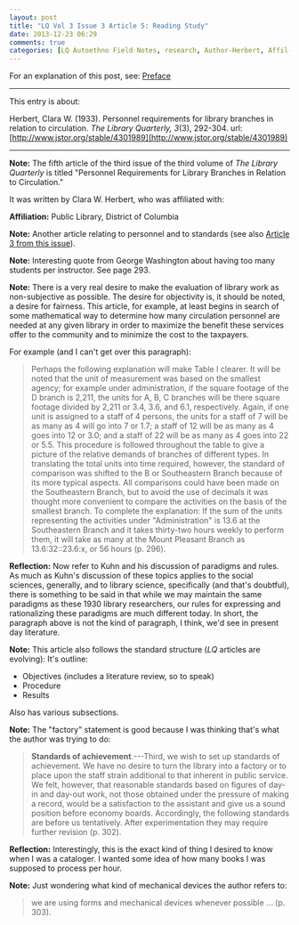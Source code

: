 ```yaml
---
layout: post
title: "LQ Vol 3 Issue 3 Article 5: Reading Study"
date: 2013-12-23 06:29
comments: true
categories: [LQ Autoethno Field Notes, research, Author-Herbert, Affil-Public Library District of Columbia]
---
```


For an explanation of this post, see:
[Preface](/blog/2013/08/14/lq-autoethnography-research-journal-preface/)

---

This entry is about:

Herbert, Clara W. (1933). Personnel requirements for
library branches in relation to circulation. *The
Library Quarterly, 3*(3), 292-304.
url:[http://www.jstor.org/stable/4301989](http://www.jstor.org/stable/4301989)

---

**Note:** The fifth article of the third issue of the
third volume of *The Library Quarterly* is titled
"Personnel Requirements for Library Branches in Relation
to Circulation."

It was written by Clara W. Herbert, who was affiliated
with:

**Affiliation:** Public Library, District of Columbia

**Note:** Another article relating to personnel and to
standards (see also [Article 3 from this
issue][1]).

[1]: /blog/2013/12/16/lq-vol-3-issue-3-article-3-reading-study/

**Note:** Interesting quote from George Washington about
having too many students per instructor. See page 293.

**Note:** There is a very real desire to make the
evaluation of library work as non-subjective as
possible. The desire for objectivity is, it should be
noted, a desire for fairness. This article, for example,
at least begins in search of some mathematical way to
determine how many circulation personnel are needed at
any given library in order to maximize the benefit these
services offer to the community and to minimize the cost
to the taxpayers.

For example (and I can't get over this paragraph):

> Perhaps the following explanation will make Table I
> clearer. It will be noted that the unit of measurement
> was based on the smallest agency; for example under
> administration, if the square footage of the D branch
> is 2,211, the units for A, B, C branches will be there
> square footage divided by 2,211 or 3.4, 3.6, and 6.1,
> respectively. Again, if one unit is assigned to a
> staff of 4 persons, the units for a staff of 7 will be
> as many as 4 will go into 7 or 1.7; a staff of 12 will
> be as many as 4 goes into 12 or 3.0; and a staff of 22
> will be as many as 4 goes into 22 or 5.5. This
> procedure is followed throughout the table to give a
> picture of the relative demands of branches of
> different types. In translating the total units into
> time required, however, the standard of comparison was
> shifted to the B or Southeastern Branch because of its
> more typical aspects. All comparisons could have been
> made on the Southeastern Branch, but to avoid the use
> of decimals it was thought more convenient to compare
> the activities on the basis of the smallest branch. To
> complete the explanation: If the sum of the units
> representing the activities under "Administration" is
> 13.6 at the Southeastern Branch and it takes
> thirty-two hours weekly to perform them, it will take
> as many at the Mount Pleasant Branch as
> 13.6:32::23.6:x, or 56 hours (p. 296).

**Reflection:** Now refer to Kuhn and his discussion of
paradigms and rules. As much as Kuhn's discussion of
these topics applies to the social sciences, generally,
and to library science, specifically (and that's
doubtful), there is something to be said in that while
we may maintain the same paradigms as these 1930 library
researchers, our rules for expressing and rationalizing
these paradigms are much different today. In short, the
paragraph above is not the kind of paragraph, I think,
we'd see in present day literature.

**Note:** This article also follows the standard
structure (*LQ* articles are evolving): It's outline:

- Objectives (includes a literature review, so to speak)
- Procedure
- Results

Also has various subsections.

**Note:** The "factory" statement is good because I was
thinking that's what the author was trying to do:

> **Standards of achievement**.---Third, we wish to set
> up standards of achievement. We have no desire to turn
> the library into a factory or to place upon the staff
> strain additional to that inherent in public service.
> We felt, however, that reasonable standards based on
> figures of day-in and day-out work, not those
> obtained under the pressure of making a record, would
> be a satisfaction to the assistant and give us a sound
> position before economy boards. Accordingly, the
> following standards are before us tentatively. After
> experimentation they may require further revision (p.
> 302).

**Reflection:** Interestingly, this is the exact kind of
thing I desired to know when I was a cataloger. I wanted
some idea of how many books I was supposed to process
per hour.

**Note:** Just wondering what kind of mechanical devices
the author refers to:

> we are using forms and mechanical devices whenever
> possible ... (p. 303).
